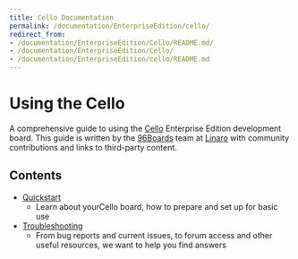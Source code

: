 ```yaml
---
title: Cello Documentation
permalink: /documentation/EnterpriseEdition/cello/
redirect_from:
- /documentation/EnterpriseEdition/Cello/README.md/
- /documentation/EnterpriseEdition/Cello/
- /documentation/EnterpriseEdition/cello/README.md
---
```

# Using the Cello

A comprehensive guide to using the [Cello](https://www.96boards.org/products/ee/) Enterprise Edition development board. This guide is written by the [96Boards](https://www.96boards.org) team at [Linaro](http://www.linaro.org) with community contributions and links to third-party content.

## Contents

- [Quickstart](quickstart/)
   - Learn about yourCello board, how to prepare and set up for basic use
- [Troubleshooting](troubleshooting/)
   - From bug reports and current issues, to forum access and other useful resources, we want to help you find answers
